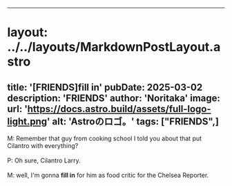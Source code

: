 
---
# layout: ../../layouts/MarkdownPostLayout.astro
title: '[FRIENDS]fill in'
pubDate: 2025-03-02
description: 'FRIENDS'
author: 'Noritaka'
image:
    url: 'https://docs.astro.build/assets/full-logo-light.png'
    alt: 'Astroのロゴ。'
tags: ["FRIENDS",]
---

M: Remember that guy from cooking school I told you about that put Cilantro with everything?<br>
  <br>
P: Oh sure, Cilantro Larry.  <br>
  <br>
M: well, I'm gonna **fill in** for him as food critic for the Chelsea Reporter.  <br>
<br>

